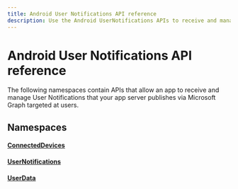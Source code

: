 ```yaml
---
title: Android User Notifications API reference
description: Use the Android UserNotifications APIs to receive and manage user notifications published by your app server via Microsoft Graph Notifications.
---
```


# Android User Notifications API reference

The following namespaces contain APIs that allow an app to receive and manage User Notifications that your app server publishes via Microsoft Graph targeted at users. 

## Namespaces

#### [ConnectedDevices](/java/api/com.microsoft.connecteddevices)
#### [UserNotifications]( https://docs.microsoft.com/java/api/com.microsoft.connecteddevices.usernotifications)
#### [UserData](/java/api/com.microsoft.connecteddevices.userdata)